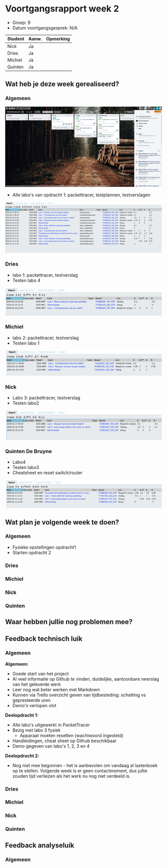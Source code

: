 # Voortgangsrapport week 2

* Groep: 9
* Datum voortgangsgesprek: N/A

| Student  | Aanw. | Opmerking |
| :---     | :---  | :---      |
| Nick |  Ja     |           |
| Dries |   Ja    |           |
| Michiel |   Ja    |           |
| Quinten |    Ja   |           |

## Wat heb je deze week gerealiseerd?

### Algemeen

![Algemeen Week 2](screenshots/algemeenWeek2.png)

* Alle labo's van opdracht 1: packettracer, testplannen, testverslagen 


![card per user week2](screenshots/cardperuserweek2.png)

### Dries

* labo 1: packettracer, testverslag
* Testen labo 4

![Week 2 Dries](screenshots/driesWeek2.png)

### Michiel

* labo 2: packettracer, testverslag
* Testen labo 1

![week 2 Michiel](screenshots/michielWeek2.png)

### Nick

* Labo 3: packettracer, testverslag
* Testen labo2

![week 2 Nick](screenshots/nickWeek2.png)

### Quinten De Bruyne

* Labo4
* Testen labo3
* Cheatsheet en reset switch/router

![Quinten week 2](screenshots/quintenWeek2.png)

## Wat plan je volgende week te doen?

### Algemeen
* Fysieke opstellingen opdracht1
* Starten opdracht 2
### Dries
### Michiel
### Nick
### Quinten

## Waar hebben jullie nog problemen mee?



## Feedback technisch luik

### Algemeen

**Algemeen:**

- Goede start van het project
- Al veel informatie op Github te vinden, duidelijke, aantoonbare neerslag van het geleverde werk
- Leer nog wat beter werken met Markdown
- Kunnen via Trello overzicht geven van tijdbesteding: schatting vs gepresteerde uren
- Demo's verlopen vlot

**Deelopdracht 1:**

- Alle labo's uitgewerkt in PacketTracer
- Bezig met labo 3 fysiek
    - Apparaat moeten resetten (wachtwoord ingesteld)
- Handleidingen, cheat sheet op Github beschikbaar
- Demo gegeven van labo's 1, 2, 3 en 4

**Deelopdracht 2:**

- Nog niet mee begonnen - het is aanbevolen om vandaag al lastenboek op te stellen. Volgende week is er geen contactmoment, dus jullie zouden tijd verliezen als het werk nu nog niet verdeeld is.


### Dries
### Michiel
### Nick
### Quinten

## Feedback analyseluik

### Algemeen

